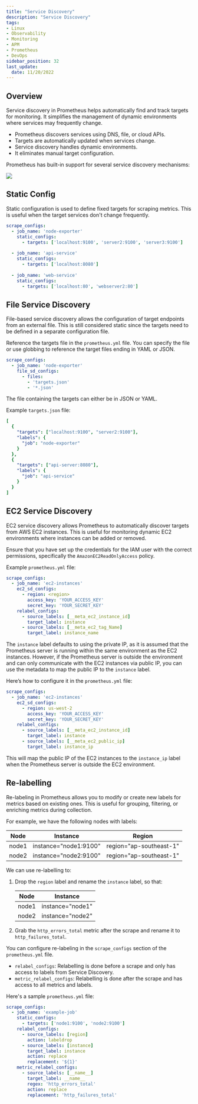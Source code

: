 ```yaml
---
title: "Service Discovery"
description: "Service Discovery"
tags: 
- Linux
- Observability
- Monitoring 
- APM
- Prometheus
- DevOps
sidebar_position: 32
last_update:
  date: 11/20/2022
---
```



## Overview

Service discovery in Prometheus helps automatically find and track targets for monitoring. It simplifies the management of dynamic environments where services may frequently change.

- Prometheus discovers services using DNS, file, or cloud APIs.
- Targets are automatically updated when services change.
- Service discovery handles dynamic environments.
- It eliminates manual target configuration.

Prometheus has built-in support for several service discovery mechanisms:

![](/img/docs/12132024-Observability-prometheus-svc-discovery.png)


## Static Config 

Static configuration is used to define fixed targets for scraping metrics. This is useful when the target services don't change frequently.

```yaml title="prometheus.yml"
scrape_configs:
  - job_name: 'node-exporter'
    static_configs:
      - targets: ['localhost:9100', 'server2:9100', 'server3:9100']
  
  - job_name: 'api-service'
    static_configs:
      - targets: ['localhost:8080']
  
  - job_name: 'web-service'
    static_configs:
      - targets: ['localhost:80', 'webserver2:80']
```

## File Service Discovery

File-based service discovery allows the configuration of target endpoints from an external file. This is still considered static since the targets need to be defined in a separate configuration file. 

Reference the targets file in the `prometheus.yml` file. You can specify the file or use globbing to reference the target files ending in YAML or JSON.

```yaml
scrape_configs:
  - job_name: 'node-exporter'
    file_sd_configs:
      - files:
        - 'targets.json'
        - '*.json' 
```

The file containing the targets can either be in JSON or YAML.

Example `targets.json` file:

```yaml
[
  {
    "targets": ["localhost:9100", "server2:9100"],
    "labels": {
      "job": "node-exporter"
    }
  },
  {
    "targets": ["api-server:8080"],
    "labels": {
      "job": "api-service"
    }
  }
]
```

## EC2 Service Discovery 

EC2 service discovery allows Prometheus to automatically discover targets from AWS EC2 instances. This is useful for monitoring dynamic EC2 environments where instances can be added or removed.

Ensure that you have set up the credentials for the IAM user with the correct permissions, specifically the `AmazonEC2ReadOnlyAccess` policy.

Example `prometheus.yml` file:

```yaml
scrape_configs:
  - job_name: 'ec2-instances'
    ec2_sd_configs:
      - region: <region>
        access_key: 'YOUR_ACCESS_KEY'
        secret_key: 'YOUR_SECRET_KEY'
    relabel_configs:
      - source_labels: [__meta_ec2_instance_id]
        target_label: instance
      - source_labels: [__meta_ec2_tag_Name]
        target_label: instance_name
```

The `instance` label defaults to using the private IP, as it is assumed that the Prometheus server is running within the same environment as the EC2 instances. However, if the Prometheus server is outside the environment and can only communicate with the EC2 instances via public IP, you can use the metadata to map the public IP to the `instance` label.

Here’s how to configure it in the `prometheus.yml` file:

```yaml
scrape_configs:
  - job_name: 'ec2-instances'
    ec2_sd_configs:
      - region: us-west-2
        access_key: 'YOUR_ACCESS_KEY'
        secret_key: 'YOUR_SECRET_KEY'
    relabel_configs:
      - source_labels: [__meta_ec2_instance_id]
        target_label: instance
      - source_labels: [__meta_ec2_public_ip]
        target_label: instance_ip
``` 

This will map the public IP of the EC2 instances to the `instance_ip` label when the Prometheus server is outside the EC2 environment.


## Re-labelling 

Re-labeling in Prometheus allows you to modify or create new labels for metrics based on existing ones. This is useful for grouping, filtering, or enriching metrics during collection.

For example, we have the following nodes with labels:

| **Node** | **Instance**           | **Region**            |
|----------|------------------------|-----------------------|
| node1    | instance="node1:9100"  | region="ap-southeast-1" |
| node2    | instance="node2:9100"  | region="ap-southeast-1" |

We can use re-labelling to:

1. Drop the `region` label and rename the `instance` label, so that:

    | **Node** | **Instance**           |
    |----------|------------------------|
    | node1    | instance="node1"       |
    | node2    | instance="node2"       |

2. Grab the `http_errors_total` metric after the scrape and rename it to `http_failures_total`.

You can configure re-labeling in the `scrape_configs` section of the `prometheus.yml` file.

- `relabel_configs`: Relabelling is done before a scrape and only has access to labels from Service Discovery.
- `metric_relabel_configs`: Relabelling is done after the scrape and has access to all metrics and labels.

Here's a sample `prometheus.yml` file:

```yaml
scrape_configs:
  - job_name: 'example-job'
    static_configs:
      - targets: ['node1:9100', 'node2:9100']
    relabel_configs:
      - source_labels: [region]
        action: labeldrop
      - source_labels: [instance]
        target_label: instance
        action: replace
        replacement: '${1}'
    metric_relabel_configs:
      - source_labels: [__name__]              
        target_label: __name__                 
        regex: 'http_errors_total'                 
        action: replace 
        replacement: 'http_failures_total'  
```